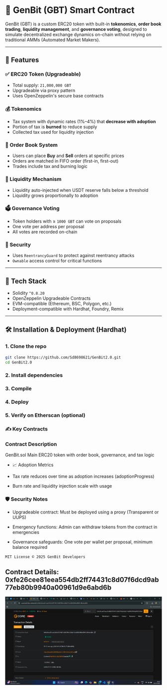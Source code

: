 # 🚀 GenBit (GBT) Smart Contract

GenBit (GBT) is a custom ERC20 token with built-in **tokenomics**, **order book trading**, **liquidity management**, and **governance voting**, designed to simulate decentralized exchange dynamics on-chain without relying on traditional AMMs (Automated Market Makers).

---

## 📜 Features

### ✅ ERC20 Token (Upgradeable)
- Total supply: `21,000,000 GBT`
- Upgradeable via proxy pattern
- Uses OpenZeppelin's secure base contracts

### 💰 Tokenomics
- Tax system with dynamic rates (1%–4%) that **decrease with adoption**
- Portion of tax is **burned** to reduce supply
- Collected tax used for liquidity injection

### 🧾 Order Book System
- Users can place **Buy** and **Sell** orders at specific prices
- Orders are matched in FIFO order (first-in, first-out)
- Trades include tax and burning logic

### 🏦 Liquidity Mechanism
- Liquidity auto-injected when USDT reserve falls below a threshold
- Liquidity grows proportionally to adoption

### 🗳 Governance Voting
- Token holders with ≥ `1000 GBT` can vote on proposals
- One vote per address per proposal
- All votes are recorded on-chain

### 🔐 Security
- Uses `ReentrancyGuard` to protect against reentrancy attacks
- `Ownable` access control for critical functions

---

## 🔧 Tech Stack

- Solidity `^0.8.20`
- OpenZeppelin Upgradeable Contracts
- EVM-compatible (Ethereum, BSC, Polygon, etc.)
- Deployment-compatible with Hardhat, Foundry, Remix

---

## 🛠 Installation & Deployment (Hardhat)

### 1. Clone the repo

```bash
git clone https://github.com/Sd8698621/GenBit2.0.git
cd GenBit2.0
```
### 2. Install dependencies
### 3. Compile
### 4. Deploy
### 5. Verify on Etherscan (optional)

### ✍️ Key Contracts
### Contract	Description
GenBit.sol	Main ERC20 token with order book, governance, and tax logic

- 📈 Adoption Metrics
- Tax rate reduces over time as adoption increases (adoptionProgress)

- Burn rate and liquidity injection scale with usage

### 🛡 Security Notes
- Upgradeable contract: Must be deployed using a proxy (Transparent or UUPS)

- Emergency functions: Admin can withdraw tokens from the contract in emergencies

- Governance safeguards: One vote per wallet per proposal, minimum balance required


```
MIT License © 2025 GenBit Developers
```
## Contract Details: 0xfe26cee81eea554db2ff74431c8d07f6dcd9ab77eb80b9940a00961d9e6abd6b
![Screenshot 2025-05-01 225622](https://raw.githubusercontent.com/Sd8698621/GenBit2.0/refs/heads/main/demo.png)
